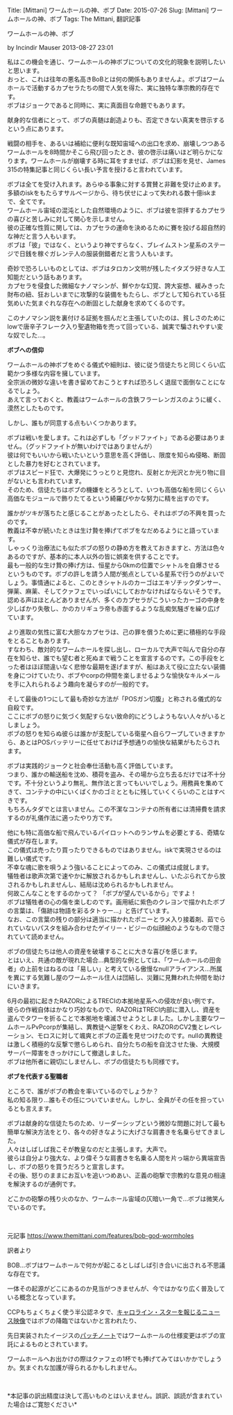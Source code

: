 Title: [Mittani] ワームホールの神、ボブ
Date: 2015-07-26
Slug: [Mittani] ワームホールの神、ボブ
Tags: The Mittani, 翻訳記事

<p class="lead">ワームホールの神、ボブ</p>
<p>by Incindir Mauser 2013-08-27 23:01</p>
<p>私はこの機会を通じ、ワームホールの神ボブについての文化的現象を説明したいと思います。<br/>
おっと、これは往年の悪名高きBoBとは何の関係もありませんよ。ボブはワームホールで活動するカプセラたちの間で人気を得た、実に独特な準宗教的存在です。<br/>
ボブはジョークであると同時に、実に真面目な命題でもあります。</p>
<p>献身的な信者にとって、ボブの真髄は創造よりも、否定できない真実を啓示するという点にあります。</p>
<p>戦闘の相手を、あるいは補給に便利な既知宙域への出口を求め、崩壊しつつあるワームホールを8時間かそこら飛び回ったとき、彼の啓示は痛いほど明らかになります。ワームホールが崩壊する時に耳をすませば、ボブは幻影を見せ、James 315の特集記事と同じくらい長い予言を授けると言われています。</p>
<p>ボブは全てを受け入れます。あらゆる事象に対する賞賛と非難を受け止めます。多額のiskをもたらすサルベージから、待ち伏せによって失われる数十億iskまで、全てです。<br/>
ワームホール宙域の混沌とした自然環境のように、ボブは彼を崇拝するカプセラの喜びと苦しみに対して関心を示しません。<br/>
彼の正確な性質に関しては、カプセラの運命を決めるために賽を投げる超自然的な神だと言う人もいます。<br/>
ボブは「彼」ではなく、というより神ですらなく、ブレイムストン星系のステージで日銭を稼ぐガレンテ人の服装倒錯者だと言う人もいます。</p>
<p>奇妙で恐ろしいものとしては、ボブはタロカン文明が残したイタズラ好きな人工知能だという話もあります。<br/>
カプセラを侵食した微細なナノマシンが、鮮やかな幻覚、誇大妄想、緩みきった財布の紐、狂おしいまでに攻撃的な装備をもたらし、ボブとして知られている狂気めいた気まぐれな存在への断固とした献身を求めてくるのです。</p>
<p>このナノマシン説を裏付ける証拠を掴んだと主張していたのは、貧しさのためにlowで唐辛子フレーク入り聖遺物箱を売って回っている、誠実で騙されやすい変な奴でした…。</p>
<p><strong>ボブへの信仰</strong></p>
<p>ワームホールの神ボブをめぐる儀式や細則は、彼に従う信徒たちと同じくらい広範かつ多様な内容を擁しています。<br/>
全宗派の微妙な違いを書き留めておこうとすれば恐ろしく退屈で面倒なことになるでしょう。<br/>
あえて言っておくと、教義はワームホールの含鉄フラーレンガスのように緩く、漠然としたものです。</p>
<p>しかし、誰もが同意する点もいくつかあります。</p>
<p>ボブは戦いを愛します。これは必ずしも「グッドファイト」である必要はありません。（グッドファイトが無いわけではありませんが）<br/>
彼は何でもいいから戦いたいという意思を高く評価し、限度を知らぬ侵略、断固とした暴力を好むとされています。<br/>
ボブはスピード狂で、大爆発にうっとりと見惚れ、反射とか光沢とか光り物に目がないとも言われています。<br/>
そのため、信徒たちはボブの機嫌をとろうとして、いつも高価な船を同じくらい高価なモジュールで飾りたてるという綺羅びやかな努力に精を出すのです。</p>
<p>誰かがツキが落ちたと感じることがあったとしたら、それはボブの不興を買ったのです。<br/>
教義は不幸が続いたときは生け贄を捧げてボブをなだめるようにと語っています。<br/>
しゃっくり治療法にも似たボブの怒りの静め方を教えておきますと、方法は色々あるのですが、基本的に本人以外の皆に娯楽を供することです。<br/>
最も一般的な生け贄の捧げ方は、恒星から0kmの位置でシャトルを自爆させるというものです。ボブの許しを請う人間が拠点としている星系で行うのがよいでしょう。事情通によると、このときシャトルのカーゴはエキゾチックダンサー、弾薬、麻薬、そしてクァフェでいっぱいにしておかなければならないそうです。認める声はほとんどありませんが、多くのカプセラがこういったカーゴの中身を少しばかり失敬し、かのカリギュラ帝も赤面するような乱痴気騒ぎを繰り広げています。</p>
<p>より進取の気性に富む大胆なカプセラは、己の罪を償うために更に積極的な手段をとることもあります。<br/>
すなわち、敵対的なワームホールを探し出し、ローカルで大声で叫んで自分の存在を知らせ、誰でも望む者と死ぬまで戦うことを宣言するのです。この手段をとった者はほぼ間違いなく悲惨な最期を遂げますが、船はあえて役に立たない装備を身につけていたり、ボブやcorpの仲間を楽しませるような愉快なキルメールを手に入れられるよう趣向を凝らすのが一般的です。</p>
<p>そして最後の1つにして最も奇妙な方法が「POSガン切腹」と称される儀式的な自殺です。<br/>
ここにボブの怒りに気づく気配すらない致命的にどうしようもない人々がいるとしましょう。<br/>
ボブの怒りを知らぬ彼らは誰かが支配している衛星へ自らワープしていきますから、あとはPOSバッテリーに任せておけば予想通りの愉快な結果がもたらされます。</p>
<p>ボブは実践的ジョークと社会奉仕活動も高く評価しています。<br/>
つまり、誰かの輸送船を沈め、積荷を盗み、その場から立ち去るだけでは不十分です。不十分というより無礼、無作法と言ってもいいでしょう。用務員を集めてきて、コンテナの中にいくばくかのゴミとともに残していくくらいのことはすべきです。<br/>
もちろんタダでとは言いません。この不潔なコンテナの所有者には清掃費を請求するのが礼儀作法に適ったやり方です。</p>
<p>他にも特に高価な船で飛んでいるパイロットへのランサムを必要とする、奇矯な儀式が存在します。<br/>
この儀式は売ったり買ったりできるものではありません。iskで実現させるのは難しい儀式です。<br/>
不幸な魂に歌を唄うよう強いることによってのみ、この儀式は成就します。<br/>
犠牲者は歌声次第で速やかに解放されるかもしれませんし、いたぶられてから放されるかもしれませんし、結局は沈められるかもしれません。<br/>
何故こんなことをするのかって？ 「ボブが望んでいるから」ですよ！<br/>
ボブは犠牲者の心の傷を楽しむのです。画用紙に紫色のクレヨンで描かれたボブの言葉は、「傷跡は物語を彩るタトゥー…」と告げています。<br/>
なお、この言葉の残りの部分は適当に描かれたポニーとラメ入り接着剤、茹でられていないパスタを組み合わせたゲイリー・ビジーの似顔絵のようなもので隠されていて読めません。</p>
<p>ボブの信徒たちは他人の資産を破壊することに大きな喜びを感じます。<br/>
とはいえ、共通の敵が現れた場合…典型的な例としては、「ワームホールの田舎者」の上前をはねるのは「易しい」と考えている傲慢なnullアライアンス…所属を異にする気難し屋のワームホール住人は団結し、災難に見舞われた仲間を助けにいきます。</p>
<p>6月の最初に起きたRAZORによるTRECIの本拠地星系への侵攻が良い例です。<br/>
彼らの作戦自体はかなり巧妙なもので、RAZORはTRECI内部に潜入し、資産を盗んでタワーを折ることで本拠地を壊滅させようとしました。しかし主要なワームホールPvPcorpが集結し、異教徒へ逆撃をくわえ、RAZORのCV2隻とレベレーション、モロスに対して颯爽とボブの正義を見せつけたのです。nullの異教徒は激しく積極的な反撃で懲らしめられ、自分たちの船を自沈させた後、大規模サーバー障害をきっかけにして撤退しました。<br/>
ボブは他所者に親切にしませんし、ボブの信徒たちも同様です。</p>
<p><strong>ボブを代表する聖職者</strong></p>
<p>ところで、誰がボブの教会を率いているのでしょうか？<br/>
私の知る限り…誰もその任についていません。しかし、全員がその任を担っているとも言えます。</p>
<p>ボブは献身的な信徒たちのため、リーダーシップという微妙な問題に対して最も簡単な解決方法をとり、各々の好きなように大げさな肩書きを名乗らせてきました。<br/>
人々はしばしば我こそが教皇なのだと主張します。大声で。<br/>
彼らは自分より強大な、より偉そうな肩書きを名乗る人間を片っ端から異端宣告し、ボブの怒りを買うだろうと宣言します。<br/>
その後、怒りのままにお互いを追いつめあい、正義の砲撃で宗教的な意見の相違を解決するのが通例です。</p>
<p>どこかの砲撃の残り火のなか、ワームホール宙域の仄暗い一角で…ボブは微笑んでいるのです。</p>
<p> </p>
<p>元記事 <a href="https://www.themittani.com/features/bob-god-wormholes" target="_blank">https://www.themittani.com/features/bob-god-wormholes</a></p>
<p>訳者より</p>
<p>BOB…ボブはワームホールで何かが起こるとしばしば引き合いに出される不思議な存在です。</p>
<p>一体その起源がどこにあるのか見当がつきませんが、今ではかなり広く普及している概念となっています。</p>
<p>CCPもちょくちょく使う半公認ネタで、<a href="https://www.youtube.com/watch?v=oEwOyBYWSAU">キャロライン・スターを報じるニュース映像</a>ではボブの降臨ではないかと言われたり、</p>
<p>先日実装されたイージスの<a href="http://community.eveonline.com/news/patch-notes/patch-notes-for-aegis">パッチノート</a>ではワームホールの仕様変更はボブの宣託によるものとされています。</p>
<p>ワームホールへお出かけの際はクァフェの1杯でも捧げてみてはいかかでしょうか。気まぐれな加護が得られるかもしれません。</p>
<p> </p>
<p>*本記事の訳出精度は決して高いものとはいえません。誤訳、誤読が含まれていた場合はご寛恕ください*</p>

